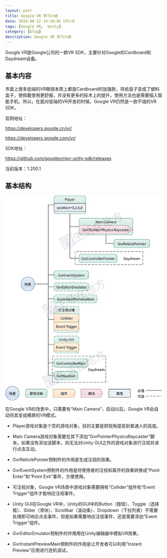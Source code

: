 ```yaml
---
layout: post
title: Google VR 学习小结
date: 2019-08-22 14:10:05 UTC+8
tags: [Google VR,  Unity]
category: [blog]
description: Google VR 学习小结
---
```


Google VR是Google公司的一款VR SDK，主要针对Google的Cardboard和Daydream设备。

<!-- more -->

## 基本内容

市面上很多低端的VR眼镜本质上都是Cardboard的加强款，将纸盒子变成了塑料盒子，使佩戴使用更舒服，并没有更多的技术上的提升，使用方法也是需要插入智能手机。所以，在面对低端的VR开发的时候，Google VR仍然是一款不错的VR SDK。

官网地址：

https://developers.google.cn/vr/

https://developers.google.com/vr/

SDK地址：

https://github.com/googlevr/gvr-unity-sdk/releases

当前版本：1.200.1

## 基本结构

![基本结构](/images/2019-8-22-gvr-structure.jpg)

在Google VR的场景中，只需要有“Main Camera”，启动以后，Google VR会自动将其变成横屏的VR模式。

- Player游戏对象是个空的游戏对象，目的主要是把视角提高到普通人的高度。

- Main Camera游戏对象需要在其下添加“GvrPointerPhysicsRaycaster”脚本。如果没有添加该脚本，则无法对Unity GUI之外的游戏对象进行注视并进行点击互动。

- GvrReticlePointer预制件的作用是生成注视的效果。

- GvrEventSystem预制件的作用是将使用者的注视和离开的效果转换成“Point Enter”和“Point Exit”事件，方便使用。

- 可注视对象，Google VR场景中游戏对象需要拥有“Collider”组件和“Event Trigger”组件才能响应注视事件。

- Unity GUI在Google VR中，Unity的GUI中的Button（按钮）、Toggle（选择框）、Slider（滑块）、Scrollbar（滚动条）、Dropdown（下拉列表）不需要处理即可响应点击事件，但是如果需要响应注视事件，还是需要添加“Event Trigger”组件。

- GvrEditorEmulator预制件的作用用在Unity编辑器中模拟VR效果。

- GvrInstantPreviewMain预制件的作用是让开发者可以利用“Instant Preview”应用进行连机调试。


